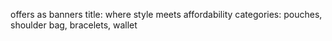 offers as banners
title: where style meets affordability
categories: pouches, shoulder bag, bracelets, wallet

